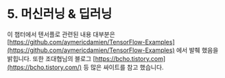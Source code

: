 # 5. 머신러닝 & 딥러닝

  
이 챕터에서 텐서플로 관련된 내용 대부분은 [https://github.com/aymericdamien/TensorFlow-Examples](https://github.com/aymericdamien/TensorFlow-Examples) 에서 발췌 했음을 밝힙니다. 또한 조대협님의 블로그 [https://bcho.tistory.com](https://bcho.tistory.com/) 등 많은 싸이트를 참고 했습니다. 

